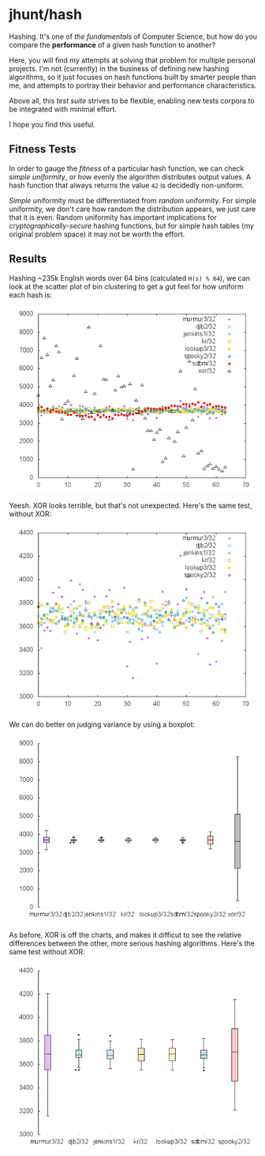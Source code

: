 jhunt/hash
==========

Hashing.  It's one of _the fundamentals_ of Computer Science, but
how do you compare the **performance** of a given hash function to
another?

Here, you will find my attempts at solving that problem for
multiple personal projects.  I'm not (currently) in the business
of defining new hashing algorithms, so it just focuses on hash
functions built by smarter people than me, and attempts to portray
their behavior and performance characteristics.

Above all, this _test suite_ strives to be flexible, enabling new
tests corpora to be integrated with minimal effort.

I hope you find this useful.

Fitness Tests
-------------

In order to gauge the _fitness_ of a particular hash function, we
can check _simple uniformity_, or how evenly the algorithm
distributes output values.  A hash function that always returns
the value `42` is decidedly non-uniform.

_Simple_ uniformity must be differentiated from _random_
uniformity.  For simple uniformity, we don't care how random the
distribution appears, we just care that it is even.  Random
uniformity has important implications for
_cryptographically-secure_ hashing functions, but for simple hash
tables (my original problem space) it may not be worth the effort.

Results
-------

Hashing ~235k English words over 64 bins (calculated `H(s) % 64`),
we can look at the scatter plot of bin clustering to get a gut
feel for how uniform each hash is:

![Scatter Plot](viz/bins/scatter-all.png)

Yeesh.  XOR looks terrible, but that's not unexpected.
Here's the same test, without XOR:

![Scatter Plot (without XOR this time)](viz/bins/scatter-serious.png)

We can do better on judging variance by using a boxplot:

![Box Plot](viz/bins/boxplot-all.png)

As before, XOR is off the charts, and makes it difficut to see the
relative differences between the other, more serious hashing
algorithms.  Here's the same test without XOR:

![Box Plot (without XOR this time)](viz/bins/boxplot-serious.png)
